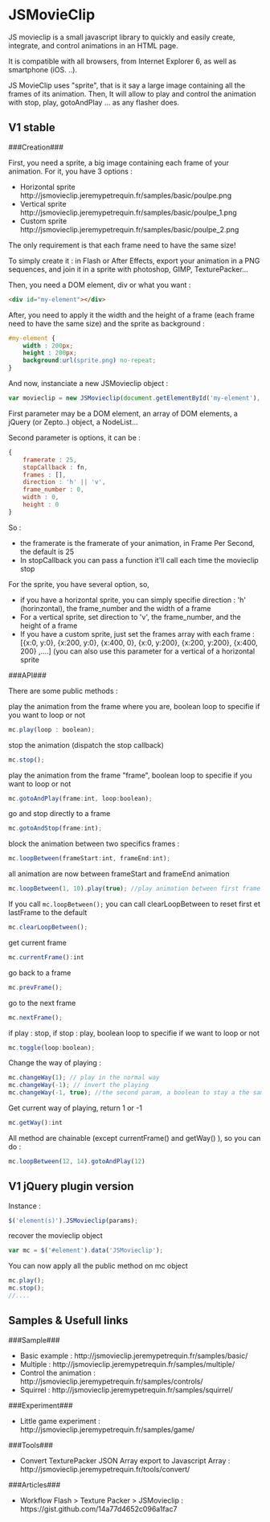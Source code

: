 JSMovieClip
=========

JS movieclip is a small javascript library to quickly and easily create, integrate, and control animations in an HTML page.

It is compatible with all browsers, from Internet Explorer 6, as well as smartphone (iOS. ..). 

JS MovieClip uses "sprite", that is it say a large image containing all the frames of its animation. Then, It will allow to play and control the animation with stop, play, gotoAndPlay ... as any flasher does.

V1 stable
----------

###Creation###

First, you need a sprite, a big image containing each frame of your animation.
For it, you have 3 options : 
<ul>
    <li>Horizontal sprite http://jsmovieclip.jeremypetrequin.fr/samples/basic/poulpe.png</li>
    <li>Vertical sprite http://jsmovieclip.jeremypetrequin.fr/samples/basic/poulpe_1.png</li>
    <li>Custom sprite http://jsmovieclip.jeremypetrequin.fr/samples/basic/poulpe_2.png</li>
</ul>

The only requirement is that each frame need to have the same size!

To simply create it : in Flash or After Effects, export your animation in a PNG sequences, and join it in a sprite with photoshop, GIMP, TexturePacker...


Then, you need a DOM element, div or what you want : 
````HTML
<div id="my-element"></div>
````

After, you need to apply it the width and the height of a frame (each frame need to have the same size) and the sprite as background :
````CSS
#my-element {
    width : 200px;
    height : 200px;
    background:url(sprite.png) no-repeat;
}
````

And now, instanciate a new JSMovieclip object : 
````javascript
var movieclip = new JSMovieclip(document.getElementById('my-element'), params);
````

First parameter may be a DOM element, an array of DOM elements, a jQuery (or Zepto..) object, a NodeList...

Second parameter is options, it can be : 
````javascript
{
    framerate : 25,
    stopCallback : fn,
    frames : [],
    direction : 'h' || 'v',
    frame_number : 0,
    width : 0,
    height : 0
}
````
So : 
<ul>
    <li>the framerate is the framerate of your animation, in Frame Per Second, the default is 25</li>
    <li>In stopCallback you can pass a function it'll call each time the movieclip stop</li>
</ul>

For the sprite, you have several option, so, 
<ul>
<li>if you have a horizontal sprite, you can simply specifie direction : 'h' (horinzontal), the frame_number and the width of a frame
</li>
<li>
For a vertical sprite, set direction to 'v', the frame_number, and the height of a frame
</li>
<li>If you have a custom sprite, just set the frames array with each frame : [{x:0, y:0}, {x:200, y:0}, {x:400, 0}, {x:0, y:200}, {x:200, y:200}, {x:400, 200} ,....] (you can also use this parameter for a vertical of a horizontal sprite</li>
</ul>

###API###

There are some public methods :

play the animation from the frame where you are, boolean loop to specifie if you want to loop or not
````javascript
mc.play(loop : boolean); 
````

stop the animation (dispatch the stop callback)
````javascript
mc.stop();
````

play the animation from the frame "frame", boolean loop to specifie if you want to loop or not
````javascript
mc.gotoAndPlay(frame:int, loop:boolean); 
````

go and stop directly to a frame
````javascript
mc.gotoAndStop(frame:int);
````

block the animation between two specifics frames :     
````javascript
mc.loopBetween(frameStart:int, frameEnd:int);
````

all animation are now between frameStart and frameEnd animation 
````javascript
mc.loopBetween(1, 10).play(true); //play animation between first frame and 10's
````

If you call ````mc.loopBetween();```` you can call clearLoopBetween to reset first et lastFrame to the default
````javascript
mc.clearLoopBetween();
````

get current frame
````javascript
mc.currentFrame():int
````

go back to a frame
````javascript
mc.prevFrame();
````

go to the next frame
````javascript
mc.nextFrame();
````

if play : stop, if stop : play, boolean loop to specifie if we want to loop or not
````javascript
mc.toggle(loop:boolean);
````

Change the way of playing : 
````javascript
mc.changeWay(1); // play in the normal way
mc.changeWay(-1); // invert the playing
mc.changeWay(-1, true); //the second param, a boolean to stay a the same frame
````

Get current way of playing, return 1 or -1
````javascript
mc.getWay():int
````

All method are chainable (except currentFrame() and getWay() ), so you can do :
````javascript
mc.loopBetween(12, 14).gotoAndPlay(12)
````

V1 jQuery plugin version
----------
Instance :
````javascript
$('element(s)').JSMovieclip(params);
````

recover the movieclip object
````javascript
var mc = $('#element').data('JSMovieclip'); 
````

You can now apply all the public method on mc object
````javascript
mc.play();
mc.stop();
//....
````    

Samples & Usefull links
------------
###Sample###
<ul>
<li> Basic example : http://jsmovieclip.jeremypetrequin.fr/samples/basic/ </li>
<li> Multiple : http://jsmovieclip.jeremypetrequin.fr/samples/multiple/ </li>
<li> Control the animation : http://jsmovieclip.jeremypetrequin.fr/samples/controls/</li>
<li> Squirrel : http://jsmovieclip.jeremypetrequin.fr/samples/squirrel/</li>
</ul>

###Experiment###
<ul>
<li>
Little game experiment : http://jsmovieclip.jeremypetrequin.fr/samples/game/
</li></ul>

###Tools###
<ul>
<li>
Convert TexturePacker JSON Array export to Javascript Array : http://jsmovieclip.jeremypetrequin.fr/tools/convert/
</li></ul>
###Articles###
<ul>
<li>
Workflow Flash > Texture Packer > JSMovieclip : https://gist.github.com/14a77d4652c096a1fac7
</li></ul>
